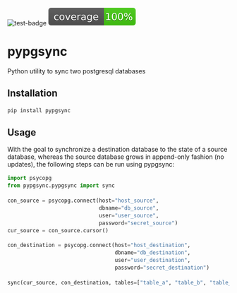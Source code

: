 ![test-badge](https://github.com/danielschweigert/pypgsync/actions/workflows/lint-and-test.yml/badge.svg)
![coverage-badge](https://raw.githubusercontent.com/danielschweigert/pypgsync/main/coverage.svg)

# pypgsync
Python utility to sync two postgresql databases


## Installation

```bash
pip install pypgsync
```

## Usage
With the goal to synchronize a destination database to the state of a source database, whereas the 
source database grows in append-only fashion (no updates), the following steps can be run using 
pypgsync:
```python
import psycopg
from pypgsync.pypgsync import sync

con_source = psycopg.connect(host="host_source", 
                             dbname="db_source", 
                             user="user_source", 
                             password="secret_source")
cur_source = con_source.cursor()

con_destination = psycopg.connect(host="host_destination", 
                                  dbname="db_destination", 
                                  user="user_destination", 
                                  password="secret_destination")

sync(cur_source, con_destination, tables=["table_a", "table_b", "table_c"], chunk_size=100)
```